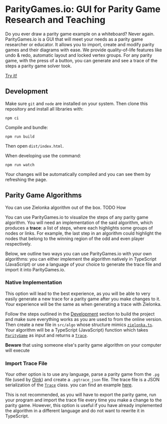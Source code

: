 # ParityGames.io: GUI for Parity Game Research and Teaching
Do you ever draw a parity game example on a whiteboard? Never again. ParityGames.io is a GUI that will meet your needs as a parity game researcher or educator. It allows you to import, create and modify parity games and their diagrams with ease. We provide quality-of-life features like undo & redo, automatic layout and locked vertex groups. For any parity game, with the press of a button, you can generate and see a trace of the steps a parity game solver took.

[Try it!](https://mikivanousek.github.io/parity-games/)

## Development
Make sure `git` and `node` are installed on your system. Then clone this repository and install all libraries with:
```
npm ci
```

Compile and bundle:
```
npm run build
```

Then open `dist/index.html`.

When developing use the command:

```
npm run watch
```
Your changes will be automatically compiled and you can see them by refreshing the page.

## Parity Game Algorithms
You can use Zielonka algorithm out of the box. TODO How

You can use ParityGames.io to visualize the steps of any parity game algorithm. You will need an implementation of the said algorithm, which produces a **trace**: a list of steps, where each highlights some groups of nodes or links. For example, the last step in an algorithm could highlight the nodes that belong to the winning region of the odd and even player respectively.

Below, we outline two ways you can use ParityGames.io with your own algorithms: you can either implement the algorithm natively in TypeScript (JavaScript) or use a language of your choice to generate the trace file and import it into ParityGames.io.

### Native Implementation
This option will lead to the best experience, as you will be able to very easily generate a new trace for a parity game after you make changes to it. Your experience will be the same as when generating a trace with Zielonka. 

Follow the steps outlined in the [Development](#development) section to build the project and make sure everything works as you are used to from the online version. Then create a new file in `src/algo` whose structure mimics [`zielonka.ts`](TODO). Your algorithm will be a TypeScript (JavaScript) function which takes [`ParityGame`](src/board/ParityGame.ts) as input and returns a [`Trace`](src/board/Trace.ts). 

**Beware** that using someone else's parity game algorithm on your computer will execute 

### Import Trace File
Your other option is to use any language, parse a parity game from the `.pg` file (used by [Oink](https://github.com/trolando/oink)) and create a `.pgtrace_json` file. The trace file is a JSON serialization of the [`Trace`](src/board/Trace.ts) class. you can find an example [here](test/Trace.test.ts).

This is not recommended, as you will have to export the parity game, run your program and import the trace file every time you make a change to the parity game. However, this option is useful if you have already implemented the algorithm in a different language and do not want to rewrite it in TypeScript.
